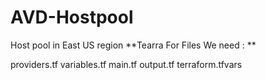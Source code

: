 # AVD-Hostpool
Host pool in East US region 
**Tearra For Files We need : **

providers.tf
variables.tf
main.tf
output.tf
terraform.tfvars
